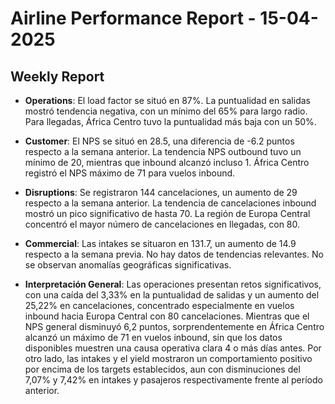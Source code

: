 # Airline Performance Report - 15-04-2025

## Weekly Report

- **Operations**: El load factor se situó en 87%. La puntualidad en salidas mostró tendencia negativa, con un mínimo del 65% para largo radio. Para llegadas, África Centro tuvo la puntualidad más baja con un 50%.

- **Customer**: El NPS se situó en 28.5, una diferencia de -6.2 puntos respecto a la semana anterior. La tendencia NPS outbound tuvo un mínimo de 20, mientras que inbound alcanzó incluso 1. África Centro registró el NPS máximo de 71 para vuelos inbound.

- **Disruptions**: Se registraron 144 cancelaciones, un aumento de 29 respecto a la semana anterior. La tendencia de cancelaciones inbound mostró un pico significativo de hasta 70. La región de Europa Central concentró el mayor número de cancelaciones en llegadas, con 80.

- **Commercial**: Las intakes se situaron en 131.7, un aumento de 14.9 respecto a la semana previa. No hay datos de tendencias relevantes. No se observan anomalías geográficas significativas.

- **Interpretación General**: Las operaciones presentan retos significativos, con una caída del 3,33% en la puntualidad de salidas y un aumento del 25,22% en cancelaciones, concentrado especialmente en vuelos inbound hacia Europa Central con 80 cancelaciones. Mientras que el NPS general disminuyó 6,2 puntos, sorprendentemente en África Centro alcanzó un máximo de 71 en vuelos inbound, sin que los datos disponibles muestren una causa operativa clara 4 o más días antes. Por otro lado, las intakes y el yield mostraron un comportamiento positivo por encima de los targets establecidos, aun con disminuciones del 7,07% y 7,42% en intakes y pasajeros respectivamente frente al período anterior.


